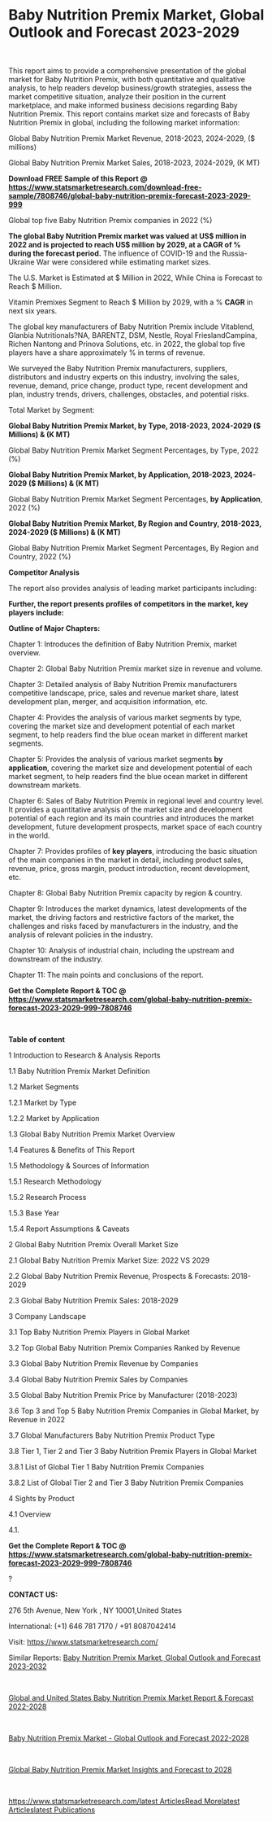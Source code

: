 <h1>Baby Nutrition Premix Market, Global Outlook and Forecast 2023-2029</h1><br/><p>This report aims to provide a comprehensive presentation of the global market for Baby Nutrition Premix, with both quantitative and qualitative analysis, to help readers develop business/growth strategies, assess the market competitive situation, analyze their position in the current marketplace, and make informed business decisions regarding Baby Nutrition Premix. This report contains market size and forecasts of Baby Nutrition Premix in global, including the following market information:</p>
 
 
 
 <p>Global Baby Nutrition Premix Market Revenue, 2018-2023, 2024-2029, ($ millions)</p>
 
 
 
 <p>Global Baby Nutrition Premix Market Sales, 2018-2023, 2024-2029, (K MT)</p>
 
 
 
 <p><strong>Download FREE Sample of this Report @ <a href="https://www.statsmarketresearch.com/download-free-sample/7808746/global-baby-nutrition-premix-forecast-2023-2029-999">https://www.statsmarketresearch.com/download-free-sample/7808746/global-baby-nutrition-premix-forecast-2023-2029-999</a></strong></p>
 
 
 
 <p>Global top five Baby Nutrition Premix companies in 2022 (%)</p>
 
 
 
 <p><strong>The global Baby Nutrition Premix market was valued at US$ million in 2022 and is projected to reach US$ million by 2029, at a <strong>CAGR</strong> of % during the forecast period.</strong> The influence of COVID-19 and the Russia-Ukraine War were considered while estimating market sizes.</p>
 
 
 
 <p>The U.S. Market is Estimated at $ Million in 2022, While China is Forecast to Reach $ Million.</p>
 
 
 
 <p>Vitamin Premixes Segment to Reach $ Million by 2029, with a % <strong>CAGR</strong> in next six years.</p>
 
 
 
 <p>The global key manufacturers of Baby Nutrition Premix include Vitablend, Glanbia Nutritionals?NA, BARENTZ, DSM, Nestle, Royal FrieslandCampina, Richen Nantong and Prinova Solutions, etc. in 2022, the global top five players have a share approximately % in terms of revenue.</p>
 
 
 
 <p>We surveyed the Baby Nutrition Premix manufacturers, suppliers, distributors and industry experts on this industry, involving the sales, revenue, demand, price change, product type, recent development and plan, industry trends, drivers, challenges, obstacles, and potential risks.</p>
 
 
 
 <p>Total Market by Segment:</p>
 
 
 
 <p><strong>Global Baby Nutrition Premix Market, by Type, 2018-2023, 2024-2029 ($ Millions) & (K MT)</strong></p>
 
 
 
 <p>Global Baby Nutrition Premix Market Segment Percentages, by Type, 2022 (%)</p>
 
 
 
 <p><strong>Global Baby Nutrition Premix Market, <strong>by Application</strong>, 2018-2023, 2024-2029 ($ Millions) & (K MT)</strong></p>
 
 
 
 <p>Global Baby Nutrition Premix Market Segment Percentages, <strong>by Application</strong>, 2022 (%)</p>
 
 
 
 <p><strong>Global Baby Nutrition Premix Market, By Region and Country, 2018-2023, 2024-2029 ($ Millions) & (K MT)</strong></p>
 
 
 
 <p>Global Baby Nutrition Premix Market Segment Percentages, By Region and Country, 2022 (%)</p>
 
 
 
 <p><strong>Competitor Analysis</strong></p>
 
 
 
 <p>The report also provides analysis of leading market participants including:</p>
 
 
 
 <p><strong>Further, the report presents profiles of competitors in the market, <strong>key players</strong> include:</strong></p>
 
 
 
 <p><strong>Outline of Major Chapters:</strong></p>
 
 
 
 <p>Chapter 1: Introduces the definition of Baby Nutrition Premix, market overview.</p>
 
 
 
 <p>Chapter 2: Global Baby Nutrition Premix market size in revenue and volume.</p>
 
 
 
 <p>Chapter 3: Detailed analysis of Baby Nutrition Premix manufacturers competitive landscape, price, sales and revenue market share, latest development plan, merger, and acquisition information, etc.</p>
 
 
 
 <p>Chapter 4: Provides the analysis of various market segments by type, covering the market size and development potential of each market segment, to help readers find the blue ocean market in different market segments.</p>
 
 
 
 <p>Chapter 5: Provides the analysis of various market segments <strong>by application</strong>, covering the market size and development potential of each market segment, to help readers find the blue ocean market in different downstream markets.</p>
 
 
 
 <p>Chapter 6: Sales of Baby Nutrition Premix in regional level and country level. It provides a quantitative analysis of the market size and development potential of each region and its main countries and introduces the market development, future development prospects, market space of each country in the world.</p>
 
 
 
 <p>Chapter 7: Provides profiles of <strong>key players</strong>, introducing the basic situation of the main companies in the market in detail, including product sales, revenue, price, gross margin, product introduction, recent development, etc.</p>
 
 
 
 <p>Chapter 8: Global Baby Nutrition Premix capacity by region & country.</p>
 
 
 
 <p>Chapter 9: Introduces the market dynamics, latest developments of the market, the driving factors and restrictive factors of the market, the challenges and risks faced by manufacturers in the industry, and the analysis of relevant policies in the industry.</p>
 
 
 
 <p>Chapter 10: Analysis of industrial chain, including the upstream and downstream of the industry.</p>
 
 
 
 <p>Chapter 11: The main points and conclusions of the report.</p>
 
 
 
 <div><b>Get the Complete Report & TOC @ <a href="https://www.statsmarketresearch.com/global-baby-nutrition-premix-forecast-2023-2029-999-7808746">https://www.statsmarketresearch.com/global-baby-nutrition-premix-forecast-2023-2029-999-7808746</a></b></div>
 
 
 
 <p><br />
 
 <b>Table of content</b></p>
 
 
 
 <p>1 Introduction to Research & Analysis Reports<br />
 
 1.1 Baby Nutrition Premix Market Definition<br />
 
 1.2 Market Segments<br />
 
 1.2.1 Market by Type<br />
 
 1.2.2 Market by Application<br />
 
 1.3 Global Baby Nutrition Premix Market Overview<br />
 
 1.4 Features & Benefits of This Report<br />
 
 1.5 Methodology & Sources of Information<br />
 
 1.5.1 Research Methodology<br />
 
 1.5.2 Research Process<br />
 
 1.5.3 Base Year<br />
 
 1.5.4 Report Assumptions & Caveats<br />
 
 2 Global Baby Nutrition Premix Overall Market Size<br />
 
 2.1 Global Baby Nutrition Premix Market Size: 2022 VS 2029<br />
 
 2.2 Global Baby Nutrition Premix Revenue, Prospects & Forecasts: 2018-2029<br />
 
 2.3 Global Baby Nutrition Premix Sales: 2018-2029<br />
 
 3 Company Landscape<br />
 
 3.1 Top Baby Nutrition Premix Players in Global Market<br />
 
 3.2 Top Global Baby Nutrition Premix Companies Ranked by Revenue<br />
 
 3.3 Global Baby Nutrition Premix Revenue by Companies<br />
 
 3.4 Global Baby Nutrition Premix Sales by Companies<br />
 
 3.5 Global Baby Nutrition Premix Price by Manufacturer (2018-2023)<br />
 
 3.6 Top 3 and Top 5 Baby Nutrition Premix Companies in Global Market, by Revenue in 2022<br />
 
 3.7 Global Manufacturers Baby Nutrition Premix Product Type<br />
 
 3.8 Tier 1, Tier 2 and Tier 3 Baby Nutrition Premix Players in Global Market<br />
 
 3.8.1 List of Global Tier 1 Baby Nutrition Premix Companies<br />
 
 3.8.2 List of Global Tier 2 and Tier 3 Baby Nutrition Premix Companies<br />
 
 4 Sights by Product<br />
 
 4.1 Overview<br />
 
 4.1.</p>
 
 
 
 <div><b>Get the Complete Report & TOC @ <a href="https://www.statsmarketresearch.com/global-baby-nutrition-premix-forecast-2023-2029-999-7808746">https://www.statsmarketresearch.com/global-baby-nutrition-premix-forecast-2023-2029-999-7808746</a></b></div>
 
 
 
 <p>? </p>
 
 
 
 <p><b>CONTACT US:</b><br />
 
 276 5th Avenue, New York , NY 10001,United States<br />
 
 International: (+1) 646 781 7170 / +91 8087042414<br />
 
 Visit: <a href="https://www.statsmarketresearch.com/">https://www.statsmarketresearch.com/</a><br />
 
 Similar Reports: <a href="https://www.statsmarketresearch.com/global-baby-nutrition-premix-forecast-2023-2029-999-7808746">Baby Nutrition Premix Market, Global Outlook and Forecast 2023-2032</a><br />
 
 <br />
 
 <a href="https://www.statsmarketresearch.com/global-baby-nutrition-premix-forecast-2023-2029-999-7808746">Global and United States Baby Nutrition Premix Market Report & Forecast 2022-2028</a><br />
 
 <br />
 
 <a href="https://www.statsmarketresearch.com/global-baby-nutrition-premix-forecast-2023-2029-999-7808746">Baby Nutrition Premix Market - Global Outlook and Forecast 2022-2028</a><br />
 
 <br />
 
 <a href="https://www.statsmarketresearch.com/global-baby-nutrition-premix-forecast-2023-2029-999-7808746">Global Baby Nutrition Premix Market Insights and Forecast to 2028</a><br />
 
 <br />
 
 <a href="https://gyeongbokgung.com">https://www.statsmarketresearch.com/</a><a href="https://hallyeomaritime.com">latest Articles</a><a href="https://jingwansa.com">Read More</a><a href="https://nguoiviet.jp/">latest Articles</a><a href="https://www.intelmarketresearch.com/">latest Publications</a></p>